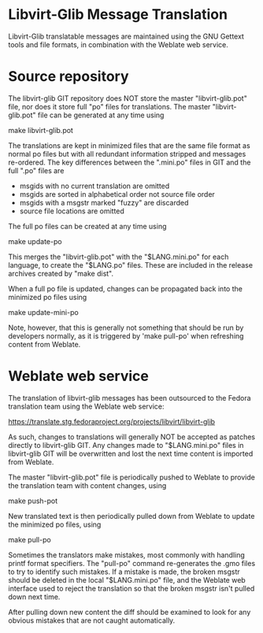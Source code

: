 Libvirt-Glib Message Translation
================================

Libvirt-Glib translatable messages are maintained using the GNU Gettext tools
and file formats, in combination with the Weblate web service.

Source repository
=================

The libvirt-glib GIT repository does NOT store the master "libvirt-glib.pot"
file, nor does it store full "po" files for translations. The master
"libvirt-glib.pot" file can be generated at any time using

   make libvirt-glib.pot

The translations are kept in minimized files that are the same file format
as normal po files but with all redundant information stripped and messages
re-ordered. The key differences between the ".mini.po" files in GIT and the
full ".po" files are

  - msgids with no current translation are omitted
  - msgids are sorted in alphabetical order not source file order
  - msgids with a msgstr marked "fuzzy" are discarded
  - source file locations are omitted

The full po files can be created at any time using

   make update-po

This merges the "libvirt-glib.pot" with the "$LANG.mini.po" for each language,
to create the "$LANG.po" files. These are included in the release archives
created by "make dist".

When a full po file is updated, changes can be propagated back into the
minimized po files using

   make update-mini-po

Note, however, that this is generally not something that should be run by
developers normally, as it is triggered by 'make pull-po' when refreshing
content from Weblate.


Weblate web service
===================

The translation of libvirt-glib messages has been outsourced to the Fedora
translation team using the Weblate web service:

  https://translate.stg.fedoraproject.org/projects/libvirt/libvirt-glib

As such, changes to translations will generally NOT be accepted as patches
directly to libvirt-glib GIT. Any changes made to "$LANG.mini.po" files in
libvirt-glib GIT will be overwritten and lost the next time content is
imported from Weblate.

The master "libvirt-glib.pot" file is periodically pushed to Weblate to provide
the translation team with content changes, using

  make push-pot

New translated text is then periodically pulled down from Weblate to update the
minimized po files, using

  make pull-po

Sometimes the translators make mistakes, most commonly with handling printf
format specifiers. The "pull-po" command re-generates the .gmo files to try to
identify such mistakes. If a mistake is made, the broken msgstr should be
deleted in the local "$LANG.mini.po" file, and the Weblate web interface used
to reject the translation so that the broken msgstr isn't pulled down next time.

After pulling down new content the diff should be examined to look for any
obvious mistakes that are not caught automatically.
